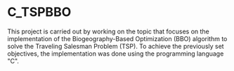 # C_TSPBBO

This project is carried out by working on the topic that focuses on the implementation of the Biogeography-Based Optimization (BBO) algorithm to solve the Traveling Salesman Problem (TSP). To achieve the previously set objectives, the implementation was done using the programming language "C".
